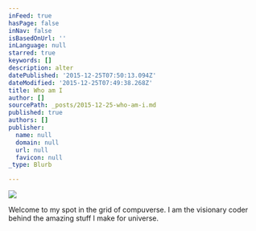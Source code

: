 ```yaml
---
inFeed: true
hasPage: false
inNav: false
isBasedOnUrl: ''
inLanguage: null
starred: true
keywords: []
description: alter
datePublished: '2015-12-25T07:50:13.094Z'
dateModified: '2015-12-25T07:49:38.268Z'
title: Who am I
author: []
sourcePath: _posts/2015-12-25-who-am-i.md
published: true
authors: []
publisher:
  name: null
  domain: null
  url: null
  favicon: null
_type: Blurb

---
```

![](https://s3-us-west-2.amazonaws.com/the-grid-img/p/e0325e44b1bd9f8b6effb29eb264851426a2896a.jpg)

Welcome to my spot in the grid of compuverse. I am the visionary coder behind the amazing stuff I make for universe.